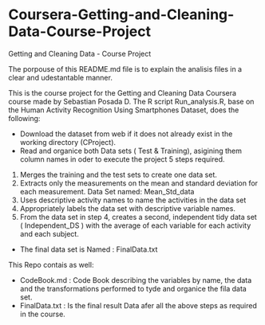 # Coursera-Getting-and-Cleaning-Data-Course-Project

Getting and Cleaning Data - Course Project

The porpouse of this README.md file is to explain the analisis files in a clear and udestantable manner.

This is the course project for the Getting and Cleaning Data Coursera course made by Sebastian Posada D. The R script Run_analysis.R, base 
on the Human Activity Recognition Using Smartphones Dataset,  does the following:
  
  - Download the dataset from web if it does not already exist in the working directory (CProject).
  - Read and organice both Data sets ( Test & Training), asigining them column names in oder to execute the project 5 steps required. 
 1) Merges the training and the test sets to create one data set.
 2) Extracts only the measurements on the mean and standard deviation for each measurement. Data Set named: Mean_Std_data
 3) Uses descriptive activity names to name the activities in the data set
 4) Appropriately labels the data set with descriptive variable names.
 5) From the data set in step 4, creates a second, independent tidy data set ( Independent_DS ) with the average of each variable for each activity and each subject.
  - The final data set is Named : FinalData.txt

This Repo contais as well:
  
  - CodeBook.md : Code Book describing the variables by name, the data and the transformations performed to tyde and organice the fila data set. 
  - FinalData.txt : Is the final result Data afer all the above steps as required in the course.
